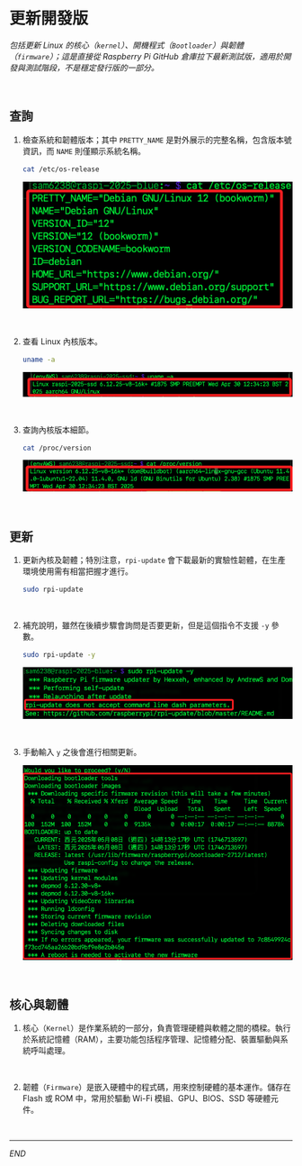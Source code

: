 # 更新開發版

_包括更新 Linux 的核心（`kernel`）、開機程式（`Bootloader`）與韌體（`firmware`）；這是直接從 Raspberry Pi GitHub 倉庫拉下最新測試版，適用於開發與測試階段，不是穩定發行版的一部分。_

<br>

## 查詢

1. 檢查系統和韌體版本；其中 `PRETTY_NAME` 是對外展示的完整名稱，包含版本號資訊，而 `NAME` 則僅顯示系統名稱。

    ```bash
    cat /etc/os-release
    ```

    ![](images/img_178.png)

<br>

2. 查看 Linux 內核版本。

    ```bash
    uname -a
    ```

    ![](images/img_112.png)

<br>

3. 查詢內核版本細節。

    ```bash
    cat /proc/version
    ```

    ![](images/img_113.png)

<br>

## 更新

1. 更新內核及韌體；特別注意，`rpi-update` 會下載最新的實驗性韌體，在生產環境使用需有相當把握才進行。

    ```bash
    sudo rpi-update
    ```

<br>

2. 補充說明，雖然在後續步驟會詢問是否要更新，但是這個指令不支援 `-y` 參數。

    ```bash
    sudo rpi-update -y
    ```

    ![](images/img_179.png)

<br>

3. 手動輸入 `y` 之後會進行相關更新。

    ![](images/img_180.png)

<br>

## 核心與韌體

1. 核心（`Kernel`）是作業系統的一部分，負責管理硬體與軟體之間的橋樑。執行於系統記憶體（RAM），主要功能包括程序管理、記憶體分配、裝置驅動與系統呼叫處理。

<br>

2. 韌體（`Firmware`）是嵌入硬體中的程式碼，用來控制硬體的基本運作。儲存在 Flash 或 ROM 中，常用於驅動 Wi-Fi 模組、GPU、BIOS、SSD 等硬體元件。

<br>

___

_END_